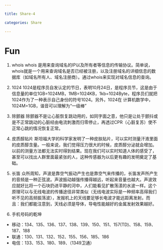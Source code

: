 ```yaml
---

title: Share-4

categories: Share

---
```




# Fun

1. whois
whois 是用来查询域名的IP以及所有者等信息的传输协议。简单说，whois就是一个用来查询域名是否已经被注册，以及注册域名的详细信息的数据库（如域名所有人、域名注册商）。通过whois来实现对域名信息的查询。



2. 1024
1024是程序员自发认定的节日，表明10月24日，是程序员节，这是由于信息量的单位1GB=1024MB，1MB=1024KB，1kb=1024Byte，程序员们就把1024作为了一种表示自己身份的符号1024。另外，1024在
计算机数学中，1024M=1GB，谐音可以理解为“一级棒”



3. 除颤器
    除颤器不是让心脏恢复跳动用的，如同字面之意，他只是让处于颤抖或是不正常跳动的心脏经由电流刺激而归零停止，再透过CPR（心脏复苏）使不正常心跳的情况恢复正常。




4. 皮质醇贴片
    斯坦福大学的科学家发明了一种皮肤贴片，可以实时测量汗液里面的皮质醇含量。一般来说，我们觉得压力很大的时候，皮质醇分泌就会增加。以前的测量方法都无法实时得到结果。现在我们可以实时知道人体的感受了，甚至可以找出人群里面最紧张的人，这种传感器为以后更有趣的发明奠定了基础。



5. 长笛
     众所周知，声波是靠空气振动产生也是靠空气来传播的，长笛发声所产生的音频是一种正弦波。声波振动越强传播得越远，听起来音量也越大。声波效应就好比将一个石块扔进平静的河中，人们能看见扩散荡漾的水波一样。这个原理可以与无线电波的传播途径非常类似（无线电波实际是一种频率高得我们听不见的高频振荡波），发报机上的天线要足够长电波才能远距离发射。而且：我们都能注意到，天线必须是导体，导电性能越好的金属发射效果越好。



6. 手机号码的乾坤
- 移动：134、135、136、137、138、139、150、151、157(TD)、158、159、187、188
- 联通：130、131、132、152、155、156、185、186
- 电信：133、153、180、189、（1349卫通）

